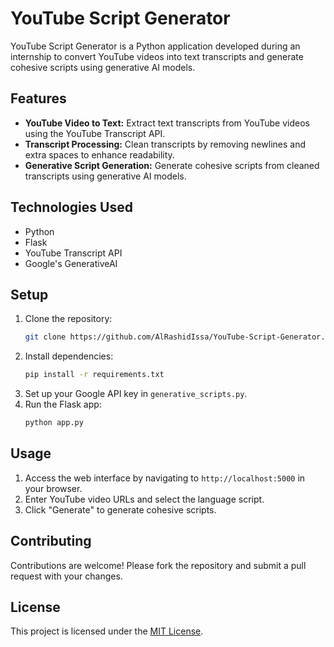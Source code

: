 # YouTube Script Generator

YouTube Script Generator is a Python application developed during an internship to convert YouTube videos into text transcripts and generate cohesive scripts using generative AI models.

## Features
- **YouTube Video to Text:** Extract text transcripts from YouTube videos using the YouTube Transcript API.
- **Transcript Processing:** Clean transcripts by removing newlines and extra spaces to enhance readability.
- **Generative Script Generation:** Generate cohesive scripts from cleaned transcripts using generative AI models.

## Technologies Used
- Python
- Flask
- YouTube Transcript API
- Google's GenerativeAI

## Setup
1. Clone the repository:
   ```bash
   git clone https://github.com/AlRashidIssa/YouTube-Script-Generator.git
   ```
2. Install dependencies:
   ```bash
   pip install -r requirements.txt
   ```
3. Set up your Google API key in `generative_scripts.py`.
4. Run the Flask app:
   ```bash
   python app.py
   ```

## Usage
1. Access the web interface by navigating to `http://localhost:5000` in your browser.
2. Enter YouTube video URLs and select the language script.
3. Click "Generate" to generate cohesive scripts.

## Contributing
Contributions are welcome! Please fork the repository and submit a pull request with your changes.

## License
This project is licensed under the [MIT License](LICENSE).
